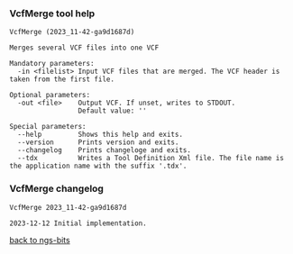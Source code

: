 ### VcfMerge tool help
	VcfMerge (2023_11-42-ga9d1687d)
	
	Merges several VCF files into one VCF
	
	Mandatory parameters:
	  -in <filelist> Input VCF files that are merged. The VCF header is taken from the first file.
	
	Optional parameters:
	  -out <file>    Output VCF. If unset, writes to STDOUT.
	                 Default value: ''
	
	Special parameters:
	  --help         Shows this help and exits.
	  --version      Prints version and exits.
	  --changelog    Prints changeloge and exits.
	  --tdx          Writes a Tool Definition Xml file. The file name is the application name with the suffix '.tdx'.
	
### VcfMerge changelog
	VcfMerge 2023_11-42-ga9d1687d
	
	2023-12-12 Initial implementation.
[back to ngs-bits](https://github.com/imgag/ngs-bits)